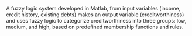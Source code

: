  A fuzzy logic system developed in Matlab, from input variables (income, credit history, existing debts) makes an output variable (creditworthiness) and uses fuzzy logic to categorize creditworthiness into three groups: low, medium, and high, based on predefined membership functions and rules.
